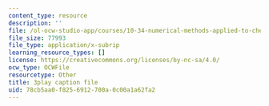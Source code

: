 ```yaml
---
content_type: resource
description: ''
file: /ol-ocw-studio-app/courses/10-34-numerical-methods-applied-to-chemical-engineering-fall-2015/78cb5aa0f8256912700a0c00a1a62fa2_We570M74cXE.srt
file_size: 77993
file_type: application/x-subrip
learning_resource_types: []
license: https://creativecommons.org/licenses/by-nc-sa/4.0/
ocw_type: OCWFile
resourcetype: Other
title: 3play caption file
uid: 78cb5aa0-f825-6912-700a-0c00a1a62fa2
---
```

